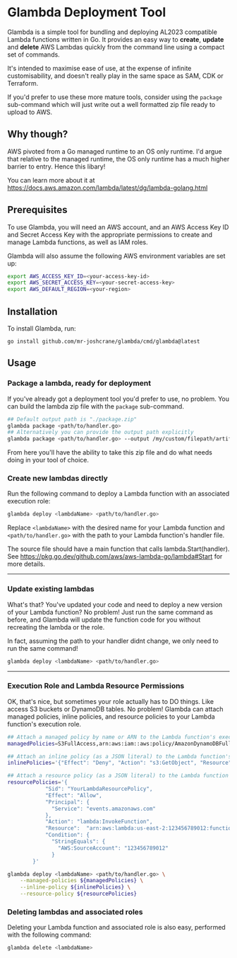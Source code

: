 # Glambda Deployment Tool

Glambda is a simple tool for bundling and deploying AL2023 compatible Lambda functions written in Go. It provides an easy way to **create**, **update** and **delete** AWS Lambdas quickly from the command line using a compact set of commands. 

It's intended to maximise ease of use, at the expense of infinite customisability, and doesn't really play in the same space as SAM, CDK or Terraform.

If you'd prefer to use these more mature tools, consider using the `package` sub-command which will just write out a well formatted zip file ready to upload to AWS.

## Why though?

AWS pivoted from a Go managed runtime to an OS only runtime. I'd argue that relative to the managed runtime, the OS only runtime has a much higher barrier to entry. Hence this libary!

You can learn more about it at https://docs.aws.amazon.com/lambda/latest/dg/lambda-golang.html

## Prerequisites

To use Glambda, you will need an AWS account, and an AWS Access Key ID and
Secret Access Key with the appropriate permissions to create and manage Lambda
functions, as well as IAM roles.

Glambda will also assume the following AWS environment variables are set up:

```bash
export AWS_ACCESS_KEY_ID=<your-access-key-id>
export AWS_SECRET_ACCESS_KEY=<your-secret-access-key>
export AWS_DEFAULT_REGION=<your-region>
```

## Installation

To install Glambda, run:
```
go install github.com/mr-joshcrane/glambda/cmd/glambda@latest
```

## Usage

### Package a lambda, ready for deployment
If you've already got a deployment tool you'd prefer to use, no problem. You can build the lambda zip file with the `package` sub-command. 

```bash
## Default output path is "./package.zip"
glambda package <path/to/handler.go>
## Alternatively you can provide the output path explicitly
glambda package <path/to/handler.go> --output /my/custom/filepath/artifact.zip
```

From here you'll have the ability to take this zip file and do what needs doing in your tool of choice.

### Create new lambdas directly
Run the following command to deploy a Lambda function with an associated
   execution role:

```bash
glambda deploy <lambdaName> <path/to/handler.go> 
```

Replace `<lambdaName>` with the desired name for your Lambda function and `<path/to/handler.go>` with the path to your Lambda function's handler file.

The source file should have a main function that calls lambda.Start(handler). 
See https://pkg.go.dev/github.com/aws/aws-lambda-go/lambda#Start for more details.

---
### Update existing lambdas

What's that? You've updated your code and need to deploy a new version of your Lambda function? No problem! Just run the same command as before, and Glambda will update the function code for you without recreating the lambda or the role.

In fact, assuming the path to your handler didnt change, we only need to run the same command!

```bash
glambda deploy <lambdaName> <path/to/handler.go>
```

---
### Execution Role and Lambda Resource Permissions

OK, that's nice, but sometimes your role actually has to DO things. Like access S3 buckets or DynamoDB tables. No problem! Glambda can attach managed policies, inline policies, and resource policies to your Lambda function's execution role. 

```bash
## Attach a managed policy by name or ARN to the Lambda function's execution roles
managedPolicies=S3FullAccess,arn:aws:iam::aws:policy/AmazonDynamoDBFullAccess

## Attach an inline policy (as a JSON literal) to the Lambda function's execution roles
inlinePolicies='{"Effect": "Deny", "Action": "s3:GetObject", "Resource": "*"}'

## Attach a resource policy (as a JSON literal) to the Lambda function
resourcePolicies='{
            "Sid": "YourLambdaResourcePolicy",
            "Effect": "Allow",
            "Principal": {
              "Service": "events.amazonaws.com"
            },
            "Action": "lambda:InvokeFunction",
            "Resource":  "arn:aws:lambda:us-east-2:123456789012:function:my-function",
            "Condition": {
              "StringEquals": {
                "AWS:SourceAccount": "123456789012"
              }
        }'

glambda deploy <lambdaName> <path/to/handler.go> \
    --managed-policies ${managedPolicies} \
    --inline-policy ${inlinePolicies} \
    --resource-policy ${resourcePolicies}
``` 
### Deleting lambdas and associated roles

Deleting your Lambda function and associated role is also easy, performed with
the following command:

```bash
glambda delete <lambdaName>
```
 
